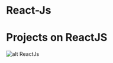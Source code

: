 # React-Js
###
# Projects on ReactJS

![alt ReactJs](https://www.patterns.dev/img/reactjs/react-logo@3x.svg)
